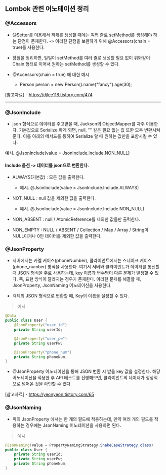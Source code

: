 ## Lombok 관련 어노테이션 정리

### @Accessors

- @Setter를 이용해서 객체를 생성할 때에는 여러 줄로 setMethod를 생성해야 하는 단점이 존재한다.
-> 이러한 단점을 보완하기 위해 @Accessors(chain = true)를 사용한다.

- 장점을 정리하면, 일일이 setMethod를 여러 줄로 생성할 필요 없이 위와같이 Chain 형태로 이어서 원하는 setMethod를 생성할 수 있다.

- @Accessors(chain = true) 에 대한 예시
  - Person person  = new Person().name("fancy").age(30);

[참고자료] - https://djlee118.tistory.com/474

---

### @JsonInclude

- json 형식으로 데이터를 주고받을 때, Jackson의 ObjectMapper를 자주 이용한다.
기본값으로 Serialize 하게 되면, null, "" 같은 필요 없는 값 또한 모두 변환시켜준다.
이를 아래의 메서드를 통하여 Serialize 할 때 원하는 값만을 포함시킬 수 있다.

예시.  @JsonInclude(value = JsonInclude.Include.NON_NULL)

#### Include 옵션 -> 데이터를 json으로 변환한다.

- ALWAYS(기본값) : 모든 값을 출력한다.
  - 예시. @JsonInclude(value = JsonInclude.Include.ALWAYS)

- NOT_NULL : null 값을 제외한 값을 출력한다.
  - 예시. @JsonInclude(value = JsonInclude.Include.NON_NULL)

- NON_ABSENT : null / AtomicReference를 제외한 값들만 출력한다. 

- NON_EMPTY : NULL / ABSENT / Collection / Map / Array / String이 NULL이거나 0인 데이터를 제외한 값을 출력한다.


### @JsonProperty

- 서버에서는 카멜 케이스(phoneNumber), 클라이언트에서는 스네이크 케이스(phone_number) 방식을 사용한다. 여기서 서버와 클라이언트가 데이터를 통신할 때 JSON 형식을 주로 사용하는데, key 이름과 변수명이 다른 문제가 발생할 수 있다. 즉, 표현 방식이 달라지는 경우가 존재한다. 이러한 문제를 해결할 때, JsonProperty, JsonNaming 어노테이션을 사용한다.

- 객체의 JSON 형식으로 변환할 때, Key의 이름을 설정할 수 있다.

> 예시

```java
@Data
public class User {
    @JsonProperty("user_id")
    private String userId;

    @JsonProperty("user_pw")
    private String userPw;

    @JsonProperty("phone_num")
    private String phoneNum;
}
```
- @JsonProperty 어노테이션을 통해 JSON 변환 시 받을 key 값을 설정한다.
해당 어노테이션을 적용한 후 API 테스트를 진행해보면, 클라이언트의 데이터가 정상적으로 넘어온 것을 확인할 수 있다.

[참고자료] - https://yeonyeon.tistory.com/65

### @JsonNaming

- 위의 JsonProperty 에서는 한 개의 필드에 적용하는데, 만약 여러 개의 필드를 적용하는 경우에는 JsonNaming 어노테이션을 사용하면 된다.

> 예시

```java
@JsonNaming(value = PropertyNamingStrategy.SnakeCaseStrategy.class)
public class User {
    private String userId;
    private String userPw;
    private String phoneNum;
}
```
